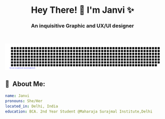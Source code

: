 

<!--
**inkerton/inkerton** is a ✨ _special_ ✨ repository because its `README.md` (this file) appears on your GitHub profile.

Here are some ideas to get you started:

- 🔭 I’m currently working on ...
- 🌱 I’m currently learning ...
- 👯 I’m looking to collaborate on ...
- 🤔 I’m looking for help with ...
- 💬 Ask me about ...
- 📫 How to reach me: ...
- 😄 Pronouns: ...
- ⚡ Fun fact: ...
-->
<h1 align="center">Hey There! 👋 I'm Janvi ✨</h1>
<h3 align="center">An inquisitive Graphic and UX/UI designer</h3>
<br>
<p align="center">
    <img src="https://github.com/inkerton/inkerton/blob/main/gitartwork.svg" />
</p>   
<h2> 🌈 &nbsp;About Me:</h2>

```yaml
name: Janvi
pronouns: She/Her
located_in: Delhi, India
education: BCA. 2nd Year Student @Maharaja Surajmal Institute,Delhi
